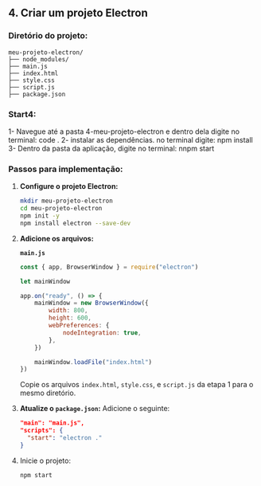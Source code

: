 ## **4. Criar um projeto Electron**

### Diretório do projeto:

```
meu-projeto-electron/
├── node_modules/
├── main.js
├── index.html
├── style.css
├── script.js
├── package.json
```

### Start4:

1- Navegue até a pasta 4-meu-projeto-electron e dentro dela digite no terminal: code .
2- instalar as dependências. no terminal digite: npm install
3- Dentro da pasta da aplicação, digite no terminal: nnpm start

### Passos para implementação:

1. **Configure o projeto Electron:**

    ```bash
    mkdir meu-projeto-electron
    cd meu-projeto-electron
    npm init -y
    npm install electron --save-dev
    ```

2. **Adicione os arquivos:**

    **`main.js`**

    ```javascript
    const { app, BrowserWindow } = require("electron")

    let mainWindow

    app.on("ready", () => {
        mainWindow = new BrowserWindow({
            width: 800,
            height: 600,
            webPreferences: {
                nodeIntegration: true,
            },
        })

        mainWindow.loadFile("index.html")
    })
    ```

    Copie os arquivos `index.html`, `style.css`, e `script.js` da etapa 1 para o mesmo diretório.

3. **Atualize o `package.json`:**
   Adicione o seguinte:

    ```json
    "main": "main.js",
    "scripts": {
      "start": "electron ."
    }
    ```

4. Inicie o projeto:
    ```bash
    npm start
    ```
